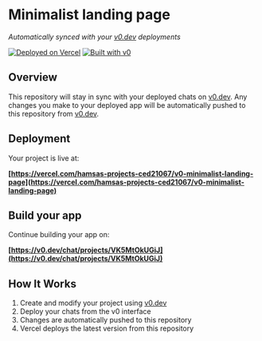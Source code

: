 # Minimalist landing page

*Automatically synced with your [v0.dev](https://v0.dev) deployments*

[![Deployed on Vercel](https://img.shields.io/badge/Deployed%20on-Vercel-black?style=for-the-badge&logo=vercel)](https://vercel.com/hamsas-projects-ced21067/v0-minimalist-landing-page)
[![Built with v0](https://img.shields.io/badge/Built%20with-v0.dev-black?style=for-the-badge)](https://v0.dev/chat/projects/VK5MtOkUGiJ)

## Overview

This repository will stay in sync with your deployed chats on [v0.dev](https://v0.dev).
Any changes you make to your deployed app will be automatically pushed to this repository from [v0.dev](https://v0.dev).

## Deployment

Your project is live at:

**[https://vercel.com/hamsas-projects-ced21067/v0-minimalist-landing-page](https://vercel.com/hamsas-projects-ced21067/v0-minimalist-landing-page)**

## Build your app

Continue building your app on:

**[https://v0.dev/chat/projects/VK5MtOkUGiJ](https://v0.dev/chat/projects/VK5MtOkUGiJ)**

## How It Works

1. Create and modify your project using [v0.dev](https://v0.dev)
2. Deploy your chats from the v0 interface
3. Changes are automatically pushed to this repository
4. Vercel deploys the latest version from this repository